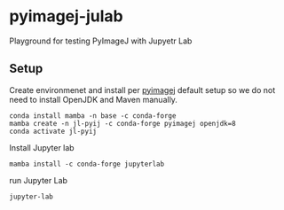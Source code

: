 # pyimagej-julab
Playground for testing PyImageJ with Jupyetr Lab

## Setup

Create environmenet and install per [pyimagej](https://github.com/imagej/pyimagej) default setup so we do not need to install OpenJDK and Maven manually.

```
conda install mamba -n base -c conda-forge
mamba create -n jl-pyij -c conda-forge pyimagej openjdk=8
conda activate jl-pyij
```

Install Jupyter lab
```
mamba install -c conda-forge jupyterlab
```

run Jupyter Lab
```
jupyter-lab
```
